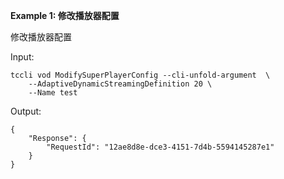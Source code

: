 **Example 1: 修改播放器配置**

修改播放器配置

Input: 

```
tccli vod ModifySuperPlayerConfig --cli-unfold-argument  \
    --AdaptiveDynamicStreamingDefinition 20 \
    --Name test
```

Output: 
```
{
    "Response": {
        "RequestId": "12ae8d8e-dce3-4151-7d4b-5594145287e1"
    }
}
```

